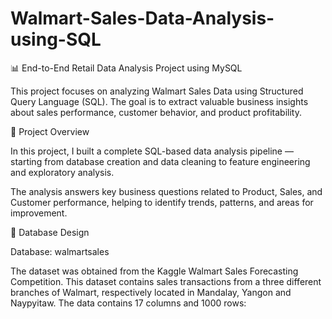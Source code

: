 # Walmart-Sales-Data-Analysis-using-SQL
📊 End-to-End Retail Data Analysis Project using MySQL

This project focuses on analyzing Walmart Sales Data using Structured Query Language (SQL).
The goal is to extract valuable business insights about sales performance, customer behavior, and product profitability.


📁 Project Overview

In this project, I built a complete SQL-based data analysis pipeline — starting from database creation and data cleaning to feature engineering and exploratory analysis.

The analysis answers key business questions related to Product, Sales, and Customer performance, helping to identify trends, patterns, and areas for improvement.


🧱 Database Design

Database: walmartsales

The dataset was obtained from the Kaggle Walmart Sales Forecasting Competition. This dataset contains sales transactions from a three different branches of Walmart, respectively located in Mandalay, Yangon and Naypyitaw. The data contains 17 columns and 1000 rows:


